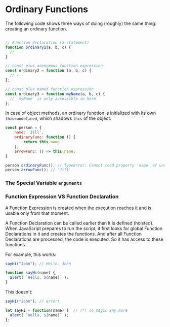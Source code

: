 # Ordinary Functions

The following code shows three ways of doing (roughly) the same thing: creating an ordinary function.
```js

// Function declaration (a statement)
function ordinary1(a, b, c) {
  // ···
}

// const plus anonymous function expression
const ordinary2 = function (a, b, c) {
  // ···
};

// const plus named function expression
const ordinary3 = function myName(a, b, c) {
  // `myName` is only accessible in here
};
```

In case of object methods, an ordinary function is initialized with its own `this=undefined`, which shadows `this` of the object:
```js
const person = {
    name: 'Jill',
    ordinaryFunc: function () {
        return this.name
    },
    arrowFunc: () => this.name;
}

person.ordinaryFunc(); // TypeError: Cannot read property 'name' of undefined
person.arrowFunc(); // 'Jill'
```

### The Special Variable `arguments`

### Function Expression VS Function Declaration

A Function Expression is created when the execution reaches it and is usable only from that moment.

A Function Declaration can be called earlier than it is defined (hoisted). When JavaScript prepares to run the script, it first looks for global Function Declarations in it and creates the functions. And after all Function Declarations are processed, the code is executed. So it has access to these functions.

For example, this works:
```js
sayHi("John"); // Hello, John

function sayHi(name) {
  alert( `Hello, ${name}` );
}
```
This doesn't:
```js
sayHi("John"); // error!

let sayHi = function(name) {  // (*) no magic any more
  alert( `Hello, ${name}` );
};
```